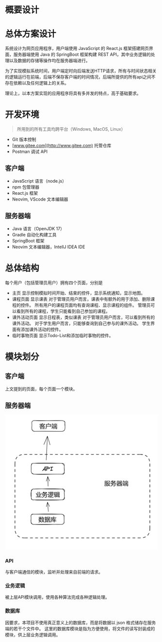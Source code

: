 # 概要设计

# 总体方案设计

系统设计为网页应用程序，用户端使用 JavaScript 的 React.js 框架搭建网页界面，服务器端使用 Java 的 SpringBoot 框架构建 REST API，其中业务逻辑的处理以及数据的存储等操作均在服务器端进行。

为了实现模拟系统时间，用户端定时向后端发送HTTP请求，所有与时间状态相关的逻辑运行在前端，后端不保存客户端的时间情况，后端所提供的所有api之间不存在依赖以及任何逻辑上的关系。

理论上，以本方案实现的应用程序将具有多并发的特点，高于基础要求。

# 开发环境

> 所用到的所有工具均跨平台（Windows, MacOS, Linux）
> 
- Git 版本控制
- [www.gitee.com](http://www.gitee.com) 托管仓库
- Postman 调试 API

## 客户端

- JavaScript 语言（node.js）
- npm 包管理器
- React.js 框架
- Neovim, VScode 文本编辑器

## 服务器端

- Java 语言（OpenJDK 17）
- Gradle 自动化构建工具
- SpringBoot 框架
- Neovim 文本编辑器，IntellJ IDEA IDE

# 总体结构

每个用户（包括管理员用户）拥有四个页面，分别是

- 主页
显示控制模拟时间开始、结束的控件，显示系统通知，显示地图。
- 课程页面
显示课表
对于管理员用户而言，课表中有额外的用于添加、删除课程的控件。
所有用户的课程页面均有查询课程、显示课程的组件。
管理员可以看到所有的课程，学生只能看到自己参加的课程。
- 课外活动页面
显示日程表，类似课表
对于管理员用户而言，可以看到所有的课外活动。
对于学生用户而言，只能够查询到自己参与的课外活动。
学生界面有添加课外活动的控件。
- 临时事物页面
显示Todo-List和添加临时事物的控件。

# 模块划分

## 客户端

上文提到的页面，每个页面一个模块。

## 服务器端

![structure](./documents/assets/structure.png)

### API

与客户端通信的模块，监听并处理来自前端的请求。

### 业务逻辑

被上层API模块调用，使用各种算法完成各种逻辑处理。

### 数据库

因要求，本项目不使用真正意义上的数据库，而是将数据以 json 格式储存在服务端的若干个文件中。
这里的数据库模块是指为方便使用，将文件的读写封装成的模块，供上层业务逻辑调用。

